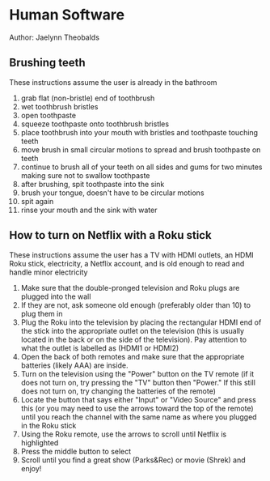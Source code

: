 # Human Software

Author: Jaelynn Theobalds

## Brushing teeth
These instructions assume the user is already in the bathroom 
1. grab flat (non-bristle) end of toothbrush
2. wet toothbrush bristles
2. open toothpaste
3. squeeze toothpaste onto toothbrush bristles
4. place toothbrush into your mouth with bristles and toothpaste touching teeth
5. move brush in small circular motions to spread and brush toothpaste on teeth
6. continue to brush all of your teeth on all sides and gums for two minutes
    making sure not to swallow toothpaste
7. after brushing, spit toothpaste into the sink
8. brush your tongue, doesn't have to be circular motions
9. spit again
10. rinse your mouth and the sink with water


## How to turn on Netflix with a Roku stick
These instructions assume the user has a TV with HDMI outlets, an HDMI Roku stick,
electricity, a Netflix account, and is old enough to read and handle minor electricity
1. Make sure that the double-pronged television and Roku plugs are plugged into
    the wall
2. If they are not, ask someone old enough (preferably older than 10) to plug
    them in
3. Plug the Roku into the television by placing the rectangular HDMI end of the
    stick into the appropriate outlet on the television (this is usually located
    in the back or on the side of the television). Pay attention to what the
    outlet is labelled as (HDMI1 or HDMI2)
4. Open the back of both remotes and make sure that the appropriate batteries
    (likely AAA) are inside.
5. Turn on the television using the "Power" button on the TV remote (if it does
    not turn on, try pressing the "TV" button then "Power." If this still does
    not turn on, try changing the batteries of the remote)
5. Locate the button that says either "Input" or "Video Source" and press this
    (or you may need to use the arrows toward the top of the remote) until you
    reach the channel with the same name as where you plugged in the Roku stick
6. Using the Roku remote, use the arrows to scroll until Netflix is highlighted
7. Press the middle button to select
8. Scroll until you find a great show (Parks&Rec) or movie (Shrek) and enjoy!
